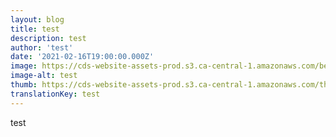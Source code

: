 ```yaml
---
layout: blog
title: test
description: test
author: 'test'
date: '2021-02-16T19:00:00.000Z'
image: https://cds-website-assets-prod.s3.ca-central-1.amazonaws.com/bethany_dunfield_6d207bc928.jpg
image-alt: test
thumb: https://cds-website-assets-prod.s3.ca-central-1.amazonaws.com/thumbnail_bethany_dunfield_6d207bc928.jpg
translationKey: test
---
```

test
